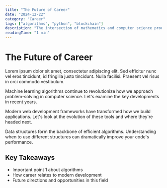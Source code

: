 ```yaml
---
title: "The Future of Career"
date: "2024-12-22"
category: "Career"
tags: ["algorithms", "python", "blockchain"]
description: "The intersection of mathematics and computer science produces some of the most elegant solutions to complex problems. Th..."
readingTime: "1 min"
---
```


# The Future of Career

Lorem ipsum dolor sit amet, consectetur adipiscing elit. Sed efficitur nunc vel eros tincidunt, id fringilla justo tincidunt. Nulla facilisi. Praesent vel risus in orci commodo vestibulum.

Machine learning algorithms continue to revolutionize how we approach problem-solving in computer science. Let's examine the key developments in recent years.

Modern web development frameworks have transformed how we build applications. Let's look at the evolution of these tools and where they're headed next.

Data structures form the backbone of efficient algorithms. Understanding when to use different structures can dramatically improve your code's performance.

## Key Takeaways

- Important point 1 about algorithms
- How career relates to modern development
- Future directions and opportunities in this field
